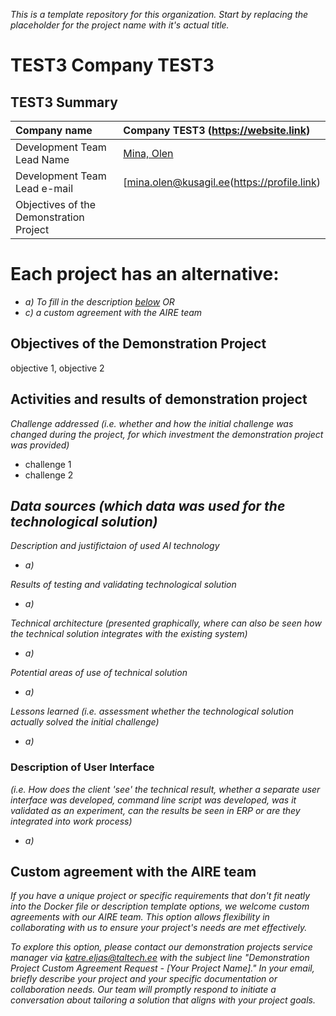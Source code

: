 *This is a template repository for this organization. Start by replacing the placeholder for the project name with it's actual title.*

# TEST3 Company TEST3

## TEST3 Summary

| Company name | Company TEST3 (https://website.link) |
| :--- | :--- |
| Development Team Lead Name | [Mina, Olen](https://profile.link) |
| Development Team Lead e-mail | [mina.olen@kusagil.ee(https://profile.link) |
| Objectives of the Demonstration Project |  |

# Each project has an alternative:

- *a) To fill in the description [below](https://github.com/ai-robotics-estonia/_project_template_/edit/main/README.md#implementation-details)*
*OR*
- *c) a custom agreement with the AIRE team*

## Objectives of the Demonstration Project
objective 1, objective 2

## Activities and results of demonstration project
*Challenge addressed (i.e. whether and how the initial challenge was changed during the project, for which investment the demonstration project was provided)*
-  challenge 1
-  challenge 2

*Data sources (which data was used for the technological solution)*
-  

*Description and justifictaion of used AI technology*
-  *a)*

*Results of testing and validating technological solution*
-  *a)*

*Technical architecture (presented graphically, where can also be seen how the technical solution integrates with the existing system)*
-  *a)*

*Potential areas of use of technical solution*
-  *a)*

*Lessons learned (i.e. assessment whether the technological solution actually solved the initial challenge)*
-  *a)*

### Description of User Interface 
*(i.e. How does the client 'see' the technical result, whether a separate user interface was developed, command line script was developed, was it validated as an experiment, can the results be seen in ERP or are they integrated into work process)*
-  *a)*


## Custom agreement with the AIRE team

*If you have a unique project or specific requirements that don't fit neatly into the Docker file or description template options, we welcome custom agreements with our AIRE team. This option allows flexibility in collaborating with us to ensure your project's needs are met effectively.*

*To explore this option, please contact our demonstration projects service manager via katre.eljas@taltech.ee with the subject line "Demonstration Project Custom Agreement Request - [Your Project Name]." In your email, briefly describe your project and your specific documentation or collaboration needs. Our team will promptly respond to initiate a conversation about tailoring a solution that aligns with your project goals.*


